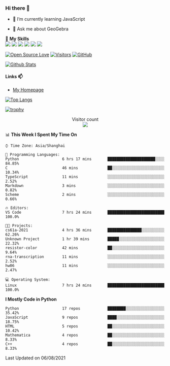 ### Hi there 👋

<!--
**wuyudi/wuyudi** is a ✨ _special_ ✨ repository because its `README.md` (this file) appears on your GitHub profile.

Here are some ideas to get you started:

- 🔭 I’m currently working on ...
- 👯 I’m looking to collaborate on ...
- 🤔 I’m looking for help with ...

- 📫 How to reach me: ...
- 😄 Pronouns: ...
- ⚡ Fun fact: ...
-->

- 🌱 I’m currently learning JavaScript

- 💬 Ask me about GeoGebra

🌟 **My Skills**  
![](https://img.shields.io/badge/-Svelte-3e74a2?style=flat-square&logo=Svelte&logoColor=fff)
![](https://img.shields.io/badge/-TypeScript-3e74a2?style=flat-square&logo=TypeScript&logoColor=fff)
![](https://img.shields.io/badge/-JavaScript-3e74a2?style=flat-square&logo=JavaScript&logoColor=fff)
![](https://img.shields.io/badge/-Python-3e74a2?style=flat-square&logo=Python&logoColor=fff)
![](https://img.shields.io/badge/-Mathematica-3e74a2?style=flat-square&logo=Wolfram&logoColor=fff)
![](https://img.shields.io/badge/-C%2B%2B-3e74a2?style=flat-square&logo=C%2B%2B&logoColor=fff)

[![Open Source Love](https://badges.frapsoft.com/os/v1/open-source.svg?v=103)](https://github.com/wuyudi/)
[![Visitors](https://visitor-badge.glitch.me/badge?page_id=wuyudi.wuyudi)](https://github.com/wuyudi/)
[![GitHub](https://img.shields.io/github/followers/wuyudi.svg?lable=GitHub&style=social)](https://github.com/wuyudi/)

[![Github Stats](https://github-readme-stats.vercel.app/api?username=wuyudi&show_icons=true)](https://github.com/wuyudi/)

#### Links 📫

* [My Homepage](https://wuyudi.github.io/blog/)

[![Top Langs](https://github-readme-stats.vercel.app/api/top-langs/?username=wuyudi&hide=HTML,jupyter%20notebook&layout=compact)](https://github.com/wuyudi/github-readme-stats)

[![trophy](https://github-profile-trophy.vercel.app/?username=wuyudi&theme=onedark)](https://github.com/ryo-ma/github-profile-trophy)

<p align="center"> 
  Visitor count<br>
  <img src="https://profile-counter.glitch.me/wuyudi/count.svg" />
</p>

<!--START_SECTION:waka-->
📊 **This Week I Spent My Time On** 

```text
⌚︎ Time Zone: Asia/Shanghai

💬 Programming Languages: 
Python                   6 hrs 17 mins       █████████████████████░░░░   84.85% 
C                        46 mins             ██░░░░░░░░░░░░░░░░░░░░░░░   10.34% 
TypeScript               11 mins             ░░░░░░░░░░░░░░░░░░░░░░░░░   2.52% 
Markdown                 3 mins              ░░░░░░░░░░░░░░░░░░░░░░░░░   0.82% 
Scheme                   2 mins              ░░░░░░░░░░░░░░░░░░░░░░░░░   0.66%

🔥 Editors: 
VS Code                  7 hrs 24 mins       █████████████████████████   100.0%

🐱‍💻 Projects: 
cs61a-2021               4 hrs 36 mins       ███████████████░░░░░░░░░░   62.26% 
Unknown Project          1 hr 39 mins        █████░░░░░░░░░░░░░░░░░░░░   22.32% 
resistor-color           42 mins             ██░░░░░░░░░░░░░░░░░░░░░░░   9.64% 
rna-transcription        11 mins             ░░░░░░░░░░░░░░░░░░░░░░░░░   2.52% 
hw06                     11 mins             ░░░░░░░░░░░░░░░░░░░░░░░░░   2.47%

💻 Operating System: 
Linux                    7 hrs 24 mins       █████████████████████████   100.0%

```

**I Mostly Code in Python** 

```text
Python                   17 repos            ████████░░░░░░░░░░░░░░░░░   35.42% 
JavaScript               9 repos             ████░░░░░░░░░░░░░░░░░░░░░   18.75% 
HTML                     5 repos             ██░░░░░░░░░░░░░░░░░░░░░░░   10.42% 
Mathematica              4 repos             ██░░░░░░░░░░░░░░░░░░░░░░░   8.33% 
C++                      4 repos             ██░░░░░░░░░░░░░░░░░░░░░░░   8.33%

```



 Last Updated on 06/08/2021
<!--END_SECTION:waka-->
